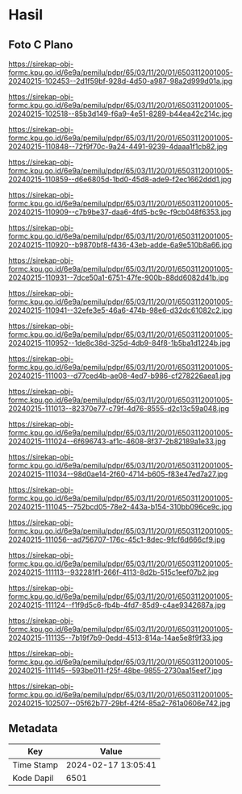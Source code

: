# Hasil

## Foto C Plano

https://sirekap-obj-formc.kpu.go.id/6e9a/pemilu/pdpr/65/03/11/20/01/6503112001005-20240215-102453--2d1f59bf-928d-4d50-a987-98a2d999d01a.jpg

https://sirekap-obj-formc.kpu.go.id/6e9a/pemilu/pdpr/65/03/11/20/01/6503112001005-20240215-102518--85b3d149-f6a9-4e51-8289-b44ea42c214c.jpg

https://sirekap-obj-formc.kpu.go.id/6e9a/pemilu/pdpr/65/03/11/20/01/6503112001005-20240215-110848--72f9f70c-9a24-4491-9239-4daaa1f1cb82.jpg

https://sirekap-obj-formc.kpu.go.id/6e9a/pemilu/pdpr/65/03/11/20/01/6503112001005-20240215-110859--d6e6805d-1bd0-45d8-ade9-f2ec1662ddd1.jpg

https://sirekap-obj-formc.kpu.go.id/6e9a/pemilu/pdpr/65/03/11/20/01/6503112001005-20240215-110909--c7b9be37-daa6-4fd5-bc9c-f9cb048f6353.jpg

https://sirekap-obj-formc.kpu.go.id/6e9a/pemilu/pdpr/65/03/11/20/01/6503112001005-20240215-110920--b9870bf8-f436-43eb-adde-6a9e510b8a66.jpg

https://sirekap-obj-formc.kpu.go.id/6e9a/pemilu/pdpr/65/03/11/20/01/6503112001005-20240215-110931--7dce50a1-6751-47fe-900b-88dd6082d41b.jpg

https://sirekap-obj-formc.kpu.go.id/6e9a/pemilu/pdpr/65/03/11/20/01/6503112001005-20240215-110941--32efe3e5-46a6-474b-98e6-d32dc61082c2.jpg

https://sirekap-obj-formc.kpu.go.id/6e9a/pemilu/pdpr/65/03/11/20/01/6503112001005-20240215-110952--1de8c38d-325d-4db9-84f8-1b5ba1d1224b.jpg

https://sirekap-obj-formc.kpu.go.id/6e9a/pemilu/pdpr/65/03/11/20/01/6503112001005-20240215-111003--d77ced4b-ae08-4ed7-b986-cf278226aea1.jpg

https://sirekap-obj-formc.kpu.go.id/6e9a/pemilu/pdpr/65/03/11/20/01/6503112001005-20240215-111013--82370e77-c79f-4d76-8555-d2c13c59a048.jpg

https://sirekap-obj-formc.kpu.go.id/6e9a/pemilu/pdpr/65/03/11/20/01/6503112001005-20240215-111024--6f696743-af1c-4608-8f37-2b82189a1e33.jpg

https://sirekap-obj-formc.kpu.go.id/6e9a/pemilu/pdpr/65/03/11/20/01/6503112001005-20240215-111034--98d0ae14-2f60-4714-b605-f83e47ed7a27.jpg

https://sirekap-obj-formc.kpu.go.id/6e9a/pemilu/pdpr/65/03/11/20/01/6503112001005-20240215-111045--752bcd05-78e2-443a-b154-310bb096ce9c.jpg

https://sirekap-obj-formc.kpu.go.id/6e9a/pemilu/pdpr/65/03/11/20/01/6503112001005-20240215-111056--ad756707-176c-45c1-8dec-9fcf6d666cf9.jpg

https://sirekap-obj-formc.kpu.go.id/6e9a/pemilu/pdpr/65/03/11/20/01/6503112001005-20240215-111113--932281f1-266f-4113-8d2b-515c1eef07b2.jpg

https://sirekap-obj-formc.kpu.go.id/6e9a/pemilu/pdpr/65/03/11/20/01/6503112001005-20240215-111124--f1f9d5c6-fb4b-4fd7-85d9-c4ae9342687a.jpg

https://sirekap-obj-formc.kpu.go.id/6e9a/pemilu/pdpr/65/03/11/20/01/6503112001005-20240215-111135--7b19f7b9-0edd-4513-814a-14ae5e8f9f33.jpg

https://sirekap-obj-formc.kpu.go.id/6e9a/pemilu/pdpr/65/03/11/20/01/6503112001005-20240215-111145--593be011-f25f-48be-9855-2730aa15eef7.jpg

https://sirekap-obj-formc.kpu.go.id/6e9a/pemilu/pdpr/65/03/11/20/01/6503112001005-20240215-102507--05f62b77-29bf-42f4-85a2-761a0606e742.jpg


## Metadata

| Key        | Value               |
| ---------- | ------------------- |
| Time Stamp | 2024-02-17 13:05:41 |
| Kode Dapil | 6501                |



